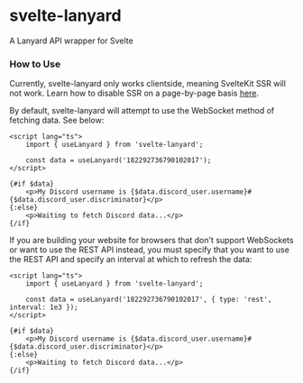 # svelte-lanyard

A Lanyard API wrapper for Svelte

### How to Use

Currently, svelte-lanyard only works clientside, meaning SvelteKit SSR will not work.
Learn how to disable SSR on a page-by-page basis [here](https://kit.svelte.dev/docs#ssr-and-javascript-ssr).

By default, svelte-lanyard will attempt to use the WebSocket method of fetching data. See below:

```svelte
<script lang="ts">
	import { useLanyard } from 'svelte-lanyard';

	const data = useLanyard('182292736790102017');
</script>

{#if $data}
	<p>My Discord username is {$data.discord_user.username}#{$data.discord_user.discriminator}</p>
{:else}
	<p>Waiting to fetch Discord data...</p>
{/if}
```

If you are building your website for browsers that don't support WebSockets or want to use the REST API instead, you must specify that you want to use the REST API and specify an interval at which to refresh the data:

```svelte
<script lang="ts">
	import { useLanyard } from 'svelte-lanyard';

	const data = useLanyard('182292736790102017', { type: 'rest', interval: 1e3 });
</script>

{#if $data}
	<p>My Discord username is {$data.discord_user.username}#{$data.discord_user.discriminator}</p>
{:else}
	<p>Waiting to fetch Discord data...</p>
{/if}
```
